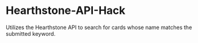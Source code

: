 # Hearthstone-API-Hack
Utilizes the Hearthstone API to search for cards whose name matches the submitted keyword.
